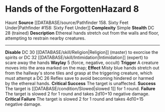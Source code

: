 ﻿---
ac: null
all_resistance: null
complexity: Simple
element: null
fortitude: null
hardness: null
hazard_type: Haunt
hp: null
id: '378'
immunity: null
level: '8'
name: Hands of the Forgotten
rarity: Common
reflex: null
resistance: null
rus_type_level: null
school: null
source: '[[DATABASE/source/Pathfinder 158. Sixty Feet Under|Pathfinder #158: Sixty
  Feet Under]]'
trait:
- '[[DATABASE/trait/Haunt|Haunt]]'
type: Hazard
weakness: null
will: null

---
# Hands of the Forgotten<span class="item-type">Hazard 8</span>

<span class="item-trait">Haunt</span>
**Source** [[DATABASE/source/Pathfinder 158. Sixty Feet Under|Pathfinder #158: Sixty Feet Under]]
**Complexity** Simple
**Stealth** DC 28 (trained)
**Description** Ethereal hands stretch out from the walls and floor, attempting to restrain nearby creatures.

---
**Disable** DC 30 [[DATABASE/skill/Religion|Religion]] (master) to exorcise the spirits or DC 32 [[DATABASE/skill/Intimidation|Intimidation]] (expert) to scare away the hands
**Waylay** <span class="action-icon">5</span> (force, negative, occult) **Trigger** A creature moves into the area marked on the map; **Effect** Misty blue hands stretch out from the hallway's stone tiles and grasp at the triggering creature, which must attempt a DC 26 Reflex save to avoid becoming hindered or harmed by the ethereal hands.
**Critical Success** The target is unaffected.
**Success** The target is [[DATABASE/condition/Slowed|slowed 1]] for 1 round.
**Failure** The target is slowed 2 for 1 round and takes 2d10+10 negative damage.
**Critical Failure** The target is slowed 2 for 1 round and takes 4d10+15 negative damage.